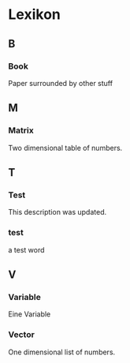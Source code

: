 # Lexikon

## B

### Book

Paper surrounded by other stuff

## M

### Matrix

Two dimensional table of numbers.

## T

### Test

This description was updated.

### test

a test word

## V

### Variable

Eine Variable

### Vector

One dimensional list of numbers.

